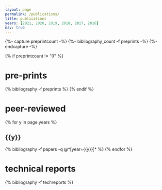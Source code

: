 ```yaml
---
layout: page
permalink: /publications/
title: publications
years: [2021, 2020, 2019, 2018, 2017, 2016]
nav: true
---
```


<div class="publications">

{%- capture preprintcount -%}
{%- bibliography_count -f preprints -%}
{%- endcapture -%}

{% if preprintcount != "0" %}
<h1>pre-prints</h1>
  {% bibliography -f preprints %}
{% endif %}

<h1>peer-reviewed</h1>

{% for y in page.years %}
  <h2 class="year">{{y}}</h2>
  {% bibliography -f papers -q @*[year={{y}}]* %}
{% endfor %}

<h1>technical reports</h1>
  {% bibliography -f techreports %}
</div>


